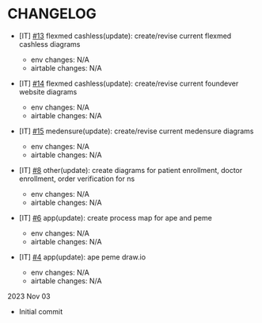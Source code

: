 # CHANGELOG
- [IT] [#13](https://github.com/MedGrocer/diagrams/issues/13) flexmed cashless(update): create/revise current flexmed cashless diagrams
  - env changes: N/A
  - airtable changes: N/A

- [IT] [#14](https://github.com/MedGrocer/diagrams/issues/14) flexmed cashless(update): create/revise current foundever website diagrams
  - env changes: N/A
  - airtable changes: N/A

- [IT] [#15](https://github.com/MedGrocer/diagrams/issues/15) medensure(update): create/revise current medensure diagrams
  - env changes: N/A
  - airtable changes: N/A

- [IT] [#8](https://github.com/MedGrocer/diagrams/issues/8) other(update): create diagrams for patient enrollment, doctor enrollment, order verification for ns

  - env changes: N/A
  - airtable changes: N/A

- [IT] [#6](https://github.com/MedGrocer/diagrams/issues/6) app(update): create process map for ape and peme

  - env changes: N/A
  - airtable changes: N/A

- [IT] [#4](https://github.com/MedGrocer/diagrams/issues/4) app(update): ape peme draw.io

  - env changes: N/A
  - airtable changes: N/A

2023 Nov 03

- Initial commit
